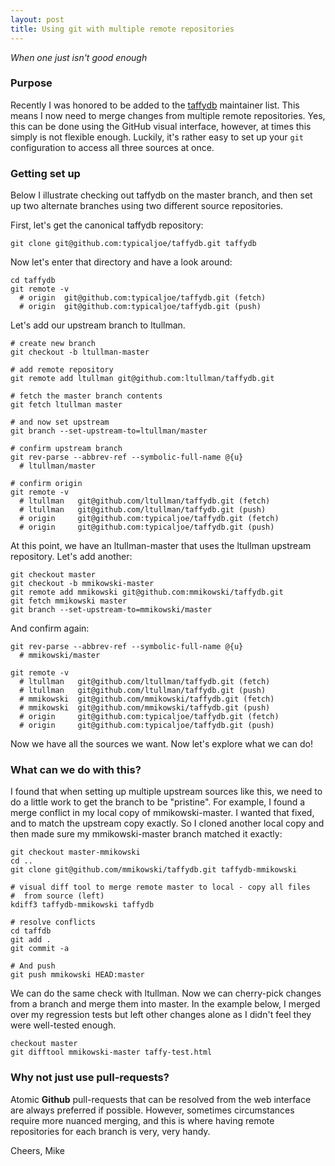 ```yaml
---
layout: post
title: Using git with multiple remote repositories
---
```

*When one just isn't good enough*

### Purpose

Recently I was honored to be added to the [taffydb](http://www.taffydb.org)
maintainer list.  This means I now need to merge changes from multiple
remote repositories.  Yes, this can be done using the GitHub visual interface,
however, at times this simply is not flexible enough.  Luckily, it's rather
easy to set up your `git` configuration to access all three sources at once.

### Getting set up

Below I illustrate checking out taffydb on the master branch, and then set up
two alternate branches using two different source repositories.

First, let's get the canonical taffydb repository:

    git clone git@github.com:typicaljoe/taffydb.git taffydb

Now let's enter that directory and have a look around:

    cd taffydb
    git remote -v
      # origin  git@github.com:typicaljoe/taffydb.git (fetch)
      # origin  git@github.com:typicaljoe/taffydb.git (push)

Let's add our upstream branch to ltullman.

    # create new branch
    git checkout -b ltullman-master 

    # add remote repository
    git remote add ltullman git@github.com:ltullman/taffydb.git

    # fetch the master branch contents
    git fetch ltullman master

    # and now set upstream
    git branch --set-upstream-to=ltullman/master

    # confirm upstream branch
    git rev-parse --abbrev-ref --symbolic-full-name @{u}
      # ltullman/master

    # confirm origin
    git remote -v
      # ltullman   git@github.com/ltullman/taffydb.git (fetch)
      # ltullman   git@github.com/ltullman/taffydb.git (push)
      # origin     git@github.com:typicaljoe/taffydb.git (fetch)
      # origin     git@github.com:typicaljoe/taffydb.git (push)


At this point, we have an ltullman-master that uses the ltullman
upstream repository. Let's add another:
   
    git checkout master
    git checkout -b mmikowski-master 
    git remote add mmikowski git@github.com:mmikowski/taffydb.git 
    git fetch mmikowski master
    git branch --set-upstream-to=mmikowski/master

And confirm again:

    git rev-parse --abbrev-ref --symbolic-full-name @{u}
      # mmikowski/master

    git remote -v
      # ltullman   git@github.com/ltullman/taffydb.git (fetch)
      # ltullman   git@github.com/ltullman/taffydb.git (push)
      # mmikowski  git@github.com/mmikowski/taffydb.git (fetch)
      # mmikowski  git@github.com/mmikowski/taffydb.git (push)
      # origin     git@github.com:typicaljoe/taffydb.git (fetch)
      # origin     git@github.com:typicaljoe/taffydb.git (push)

Now we have all the sources we want.  Now let's explore what we can do!

### What can we do with this?

I found that when setting up multiple upstream sources like this, we need to
do a little work to get the branch to be "pristine".  For example, I found a
merge conflict in my local copy of mmikowski-master.  I wanted that fixed,
and to match the upstream copy exactly.  So I cloned another local copy and
then made sure my mmikowski-master branch matched it exactly:

    git checkout master-mmikowski
    cd ..
    git clone git@github.com/mmikowski/taffydb.git taffydb-mmikowski

    # visual diff tool to merge remote master to local - copy all files
    #  from source (left)
    kdiff3 taffydb-mmikowski taffydb

    # resolve conflicts
    cd taffdb
    git add .
    git commit -a

    # And push 
    git push mmikowski HEAD:master

We can do the same check with ltullman.  Now we can cherry-pick 
changes from a branch and merge them into master.  In the example below,
I merged over my regression tests but left other changes alone as I didn't feel
they were well-tested enough.

    checkout master
    git difftool mmikowski-master taffy-test.html


### Why not just use pull-requests?

Atomic **Github** pull-requests that can be resolved from the web interface
are always preferred if possible.  However, sometimes circumstances require
more nuanced merging, and this is where having remote repositories for each
branch is very, very handy.

Cheers, Mike


